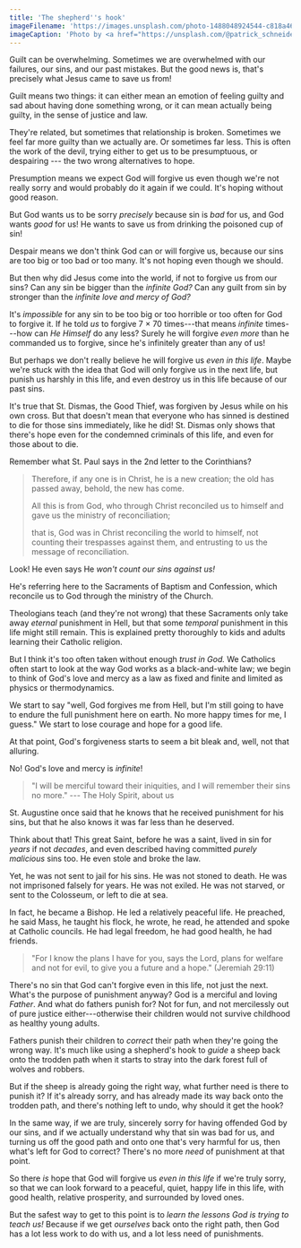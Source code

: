 ```yaml
---
title: 'The shepherd''s hook'
imageFilename: 'https://images.unsplash.com/photo-1488048924544-c818a467dacd?ixid=MnwxMjA3fDB8MHxwaG90by1wYWdlfHx8fGVufDB8fHx8&ixlib=rb-1.2.1&auto=format&fit=crop&w=1470&q=80'
imageCaption: 'Photo by <a href="https://unsplash.com/@patrick_schneider?utm_source=unsplash&utm_medium=referral&utm_content=creditCopyText">Patrick Schneider</a> on <a href="https://unsplash.com/?utm_source=unsplash&utm_medium=referral&utm_content=creditCopyText">Unsplash</a>'
---
```


Guilt can be overwhelming. Sometimes we are overwhelmed with our failures, our sins, and our past mistakes. But the good news is, that's precisely what Jesus came to save us from!

Guilt means two things: it can either mean an emotion of feeling guilty and sad about having done something wrong, or it can mean actually being guilty, in the sense of justice and law.

They're related, but sometimes that relationship is broken. Sometimes we feel far more guilty than we actually are. Or sometimes far less. This is often the work of the devil, trying either to get us to be presumptuous, or despairing --- the two wrong alternatives to hope.

Presumption means we expect God will forgive us even though we're not really sorry and would probably do it again if we could. It's hoping without good reason.

But God wants us to be sorry *precisely* because sin is *bad* for us, and God wants *good* for us! He wants to save us from drinking the poisoned cup of sin!

Despair means we don't think God can or will forgive us, because our sins are too big or too bad or too many. It's not hoping even though we should.

But then why did Jesus come into the world, if not to forgive us from our sins? Can any sin be bigger than the *infinite God?* Can any guilt from sin by stronger than the *infinite love and mercy of God?*

It's *impossible* for any sin to be too big or too horrible or too often for God to forgive it. If he told *us* to forgive 7 &times; 70 times---that means *infinite* times---how can *He Himself* do any less? Surely he will forgive *even more* than he commanded us to forgive, since he's infinitely greater than any of us!

But perhaps we don't really believe he will forgive us *even in this life*. Maybe we're stuck with the idea that God will only forgive us in the next life, but punish us harshly in this life, and even destroy us in this life because of our past sins.

It's true that St. Dismas, the Good Thief, was forgiven by Jesus while on his own cross. But that doesn't mean that everyone who has sinned is destined to die for those sins immediately, like he did! St. Dismas only shows that there's hope even for the condemned criminals of this life, and even for those about to die.

Remember what St. Paul says in the 2nd letter to the Corinthians?

> Therefore, if any one is in Christ, he is a new creation; the old has passed away, behold, the new has come.
>
> All this is from God, who through Christ reconciled us to himself and gave us the ministry of reconciliation;
>
> that is, God was in Christ reconciling the world to himself, not counting their trespasses against them, and entrusting to us the message of reconciliation.

Look! He even says He *won't count our sins against us!*

He's referring here to the Sacraments of Baptism and Confession, which reconcile us to God through the ministry of the Church.

Theologians teach (and they're not wrong) that these Sacraments only take away *eternal* punishment in Hell, but that some *temporal* punishment in this life might still remain. This is explained pretty thoroughly to kids and adults learning their Catholic religion.

But I think it's too often taken without enough *trust in God.* We Catholics often start to look at the way God works as a black-and-white law; we begin to think of God's love and mercy as a law as fixed and finite and limited as physics or thermodynamics.

We start to say "well, God forgives me from Hell, but I'm still going to have to endure the full punishment here on earth. No more happy times for me, I guess." We start to lose courage and hope for a good life.

At that point, God's forgiveness starts to seem a bit bleak and, well, not that alluring.

No! God's love and mercy is *infinite*!

> "I will be merciful toward their iniquities, and I will remember their sins no more." --- The Holy Spirit, about us

St. Augustine once said that he knows that he received punishment for his sins, but that he also knows it was far less than he deserved.

Think about that! This great Saint, before he was a saint, lived in sin for *years* if not *decades*, and even described having committed *purely malicious* sins too. He even stole and broke the law.

Yet, he was not sent to jail for his sins. He was not stoned to death. He was not imprisoned falsely for years. He was not exiled. He was not starved, or sent to the Colosseum, or left to die at sea.

In fact, he became a Bishop. He led a relatively peaceful life. He preached, he said Mass, he taught his flock, he wrote, he read, he attended and spoke at Catholic councils. He had legal freedom, he had good health, he had friends.

> "For I know the plans I have for you, says the Lord, plans for welfare and not for evil, to give you a future and a hope." (Jeremiah 29:11)

There's no sin that God can't forgive even in this life, not just the next. What's the purpose of punishment anyway? God is a merciful and loving *Father*. And what do fathers punish for? Not for fun, and not mercilessly out of pure justice either---otherwise their children would not survive childhood as healthy young adults.

Fathers punish their children to *correct* their path when they're going the wrong way. It's much like using a shepherd's hook to *guide* a sheep back onto the trodden path when it starts to stray into the dark forest full of wolves and robbers.

But if the sheep is already going the right way, what further need is there to punish it? If it's already sorry, and has already made its way back onto the trodden path, and there's nothing left to undo, why should it get the hook?

In the same way, if we are truly, sincerely sorry for having offended God by our sins, and if we actually understand why that sin was bad for us, and turning us off the good path and onto one that's very harmful for us, then what's left for God to correct? There's no more *need* of punishment at that point.

So there *is* hope that God will forgive us *even in this life* if we're truly sorry, so that we can look forward to a peaceful, quiet, happy life in this life, with good health, relative prosperity, and surrounded by loved ones.

But the safest way to get to this point is to *learn the lessons God is trying to teach us!* Because if we get *ourselves* back onto the right path, then God has a lot less work to do with us, and a lot less need of punishments.
